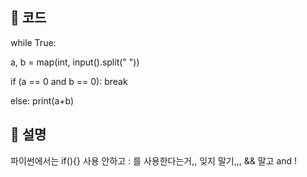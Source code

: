 ## 📌 코드

while True:

a, b = map(int, input().split(" "))

if (a == 0 and b == 0):
break

else:
print(a+b)

## 📌 설명

파이썬에서는 if(){} 사용 안하고 : 를 사용한다는거,, 잊지 말기,,,
&& 말고 and !
